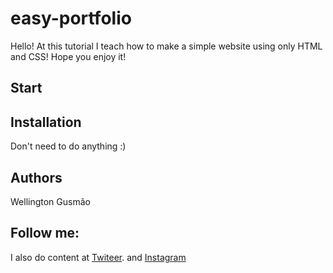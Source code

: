 # easy-portfolio
Hello! At this tutorial I teach how to make a simple website using only HTML and CSS! 
Hope you enjoy it!

## Start

## Installation
Don't need to do anything :)

## Authors
Wellington Gusmão


## Follow me:
I also do content at [Twiteer](https://twitter.com/Well_Gus).
and [Instagram]()


